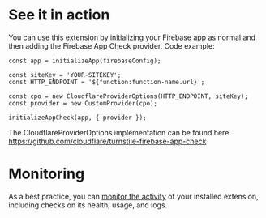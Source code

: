 <!-- 
This file provides your users an overview of how to use your extension after they've installed it. All content is optional, but this is the recommended format. Your users will see the contents of this file in the Firebase console after they install the extension.

Include instructions for using the extension and any important functional details. Also include **detailed descriptions** for any additional post-installation setup required by the user.

Reference values for the extension instance using the ${param:PARAMETER_NAME} or ${function:VARIABLE_NAME} syntax.
Learn more in the docs: https://firebase.google.com/docs/extensions/publishers/user-documentation#reference-in-postinstall

Learn more about writing a POSTINSTALL.md file in the docs:
https://firebase.google.com/docs/extensions/publishers/user-documentation#writing-postinstall
-->

# See it in action

You can use this extension by initializing your Firebase app as normal and then
adding the Firebase App Check provider. Code example:

```
const app = initializeApp(firebaseConfig);

const siteKey = 'YOUR-SITEKEY';
const HTTP_ENDPOINT = '${function:function-name.url}';

const cpo = new CloudflareProviderOptions(HTTP_ENDPOINT, siteKey);
const provider = new CustomProvider(cpo);

initializeAppCheck(app, { provider });
```

The CloudflareProviderOptions implementation can be found here: https://github.com/cloudflare/turnstile-firebase-app-check

<!-- We recommend keeping the following section to explain how to monitor extensions with Firebase -->
# Monitoring

As a best practice, you can [monitor the activity](https://firebase.google.com/docs/extensions/manage-installed-extensions#monitor) of your installed extension, including checks on its health, usage, and logs.
